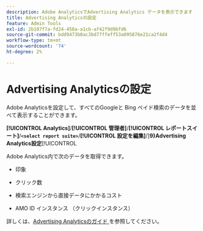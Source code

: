 ```yaml
---
description: Adobe AnalyticsでAdvertising Analytics データを表示できます
title: Advertising Analyticsの設定
feature: Admin Tools
exl-id: 2b107f7a-fd24-458a-a1cb-af42f9d9bfd6
source-git-commit: bdd9473b0ac3bd77ffeff53a095876e21ca2f4d4
workflow-type: tm+mt
source-wordcount: '74'
ht-degree: 2%

---
```


# Advertising Analyticsの設定

Adobe Analyticsを設定して、すべてのGoogleと Bing ペイド検索のデータを並べて表示することができます。

**[!UICONTROL Analytics]**/**[!UICONTROL 管理者]**/**[!UICONTROL レポートスイート]**/**`<select report suite>`**/**[!UICONTROL 設定を編集]**/]**9}Advertising Analytics設定**[!UICONTROL 

Adobe Analytics内で次のデータを取得できます。

* 印象

* クリック数

* 検索エンジンから直接データにかかるコスト

* AMO ID インスタンス （クリックインスタンス）

詳しくは、[Advertising Analyticsのガイド ](/help/integrate/c-advertising-analytics/overview.md) を参照してください。

